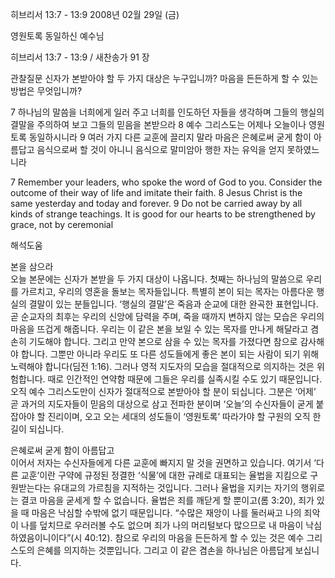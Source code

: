 히브리서 13:7 - 13:9 
2008년 02월 29일 (금)

영원토록 동일하신 예수님



히브리서 13:7 - 13:9 / 새찬송가 91 장


관찰질문
신자가 본받아야 할 두 가지 대상은 누구입니까? 
마음을 든든하게 할 수 있는 방법은 무엇입니까? 

7 하나님의 말씀을 너희에게 일러 주고 너희를 인도하던 자들을 생각하며 그들의 행실의 결말을 주의하여 보고 그들의 믿음을 본받으라 8 예수 그리스도는 어제나 오늘이나 영원토록 동일하시니라 9 여러 가지 다른 교훈에 끌리지 말라 마음은 은혜로써 굳게 함이 아름답고 음식으로써 할 것이 아니니 음식으로 말미암아 행한 자는 유익을 얻지 못하였느니라

7 Remember your leaders, who spoke the word of God to you. Consider the outcome of their way of life and imitate their faith. 8 Jesus Christ is the same yesterday and today and forever. 9 Do not be carried away by all kinds of strange teachings. It is good for our hearts to be strengthened by grace, not by ceremonial

해석도움





본을 삼으라  
오늘 본문에는 신자가 본받을 두 가지 대상이 나옵니다. 첫째는 하나님의 말씀으로 우리를 가르치고, 우리의 영혼을 돌보는 목자들입니다. 특별히 본이 되는 목자는 아름다운 행실의 결말이 있는 분들입니다. ‘행실의 결말’은 죽음과 순교에 대한 완곡한 표현입니다. 곧 순교자의 최후는 우리의 신앙에 담력을 주며, 죽을 때까지 변하지 않는 모습은 우리의 마음을 뜨겁게 해줍니다. 우리는 이 같은 본을 보일 수 있는 목자를 만나게 해달라고 겸손히 기도해야 합니다. 그리고 만약 본으로 삼을 수 있는 목자를 가졌다면 참으로 감사해야 합니다. 그뿐만 아니라 우리도 또 다른 성도들에게 좋은 본이 되는 사람이 되기 위해 노력해야 합니다(딤전 1:16). 그러나 영적 지도자의 모습을 절대적으로 의지하는 것은 위험합니다. 때로 인간적인 연약함 때문에 그들은 우리를 실족시킬 수도 있기 때문입니다. 오직 예수 그리스도만이 신자가 절대적으로 본받아야 할 분이 되십니다. 그분은 ‘어제’ 곧 과거의 지도자들이 믿음의 대상으로 삼고 전파한 분이며 ‘오늘’의 수신자들이 굳게 붙잡아야 할 진리이며, 오고 오는 세대의 성도들이 ‘영원토록’ 따라가야 할 구원의 오직 한 길이 되십니다.    

은혜로써 굳게 함이 아름답고  
이어서 저자는 수신자들에게 다른 교훈에 빠지지 말 것을 권면하고 있습니다. 여기서 ‘다른 교훈’이란 구약에 규정된 정결한 ‘식물’에 대한 규례로 대표되는 율법을 지킴으로 구원받는다는 유대교의 가르침을 지적하는 것입니다. 그러나 율법을 지키는 자기의 행위로는 결코 마음을 굳세게 할 수 없습니다. 율법은 죄를 깨닫게 할 뿐이고(롬 3:20), 죄가 있을 때 마음은 낙심할 수밖에 없기 때문입니다. “수많은 재앙이 나를 둘러싸고 나의 죄악이 나를 덮치므로 우러러볼 수도 없으며 죄가 나의 머리털보다 많으므로 내 마음이 낙심하였음이니이다”(시 40:12). 참으로 우리의 마음을 든든하게 할 수 있는 것은 예수 그리스도의 은혜를 의지하는 것뿐입니다. 그리고 이 같은 겸손을 하나님은 아름답게 보십니다.